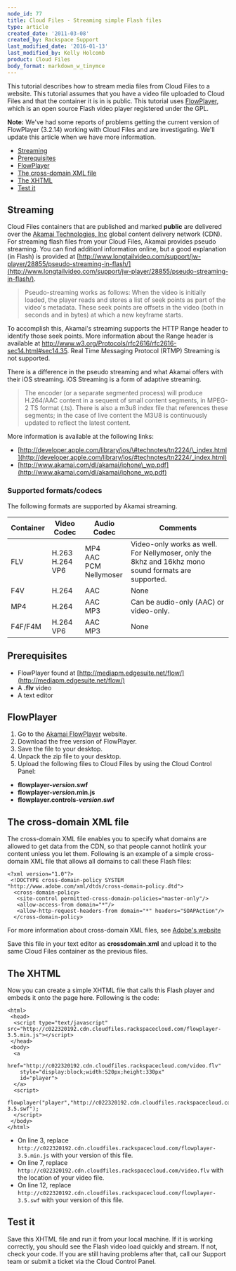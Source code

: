 ```yaml
---
node_id: 77
title: Cloud Files - Streaming simple Flash files
type: article
created_date: '2011-03-08'
created_by: Rackspace Support
last_modified_date: '2016-01-13'
last_modified_by: Kelly Holcomb
product: Cloud Files
body_format: markdown_w_tinymce
---
```


This tutorial describes how to stream media files from Cloud Files to a website. This tutorial assumes that you have a video file uploaded to Cloud Files and that the container it is in is public. This tutorial uses [FlowPlayer](http://flowplayer.org), which is an open source Flash video player registered under the GPL.

**Note:** We've had some reports of problems getting the current version of FlowPlayer (3.2.14) working with Cloud Files and are investigating. We'll update this article when we have more information.

-   [Streaming](#streaming)
-   [Prerequisites](#prereqs)
-   [FlowPlayer](#flowplayer)
-   [The cross-domain XML file](#cross-domain-xml)
-   [The XHTML](#xhtml)
-   [Test it](#test-it)

## <a name="streaming"></a>Streaming

Cloud Files containers that are published and marked <strong>public</strong> are delivered over the [Akamai Technologies, Inc](http://www.akamai.com/) global content delivery network (CDN). For streaming flash files from your Cloud Files, Akamai provides pseudo streaming. You can find additionl information online, but a good explanation (in Flash) is provided at [http://www.longtailvideo.com/support/jw-player/28855/pseudo-streaming-in-flash/](http://www.longtailvideo.com/support/jw-player/28855/pseudo-streaming-in-flash/).

> Pseudo-streaming works as follows: When the video is initially loaded, the player reads and stores a list of seek points as part of the video's metadata. These seek points are offsets in the video (both in seconds and in bytes) at which a new keyframe starts.

To accomplish this, Akamai's streaming supports the HTTP Range header to identify those seek points. More information about the Range header is available at http://www.w3.org/Protocols/rfc2616/rfc2616-sec14.html#sec14.35. Real Time Messaging Protocol (RTMP) Streaming is not supported.

There is a difference in the pseudo streaming and what Akamai offers with their iOS streaming. iOS Streaming is a form of adaptive streaming.

> The encoder (or a separate segmented process) will produce H.264/AAC content in a sequent of small content segments, in MPEG-2 TS format (.ts). There is also a m3u8 index file that references these segments; in the case of live content the M3U8 is continuously updated to reflect the latest content.

More information is available at the following links:

-   [http://developer.apple.com/library/ios/\#technotes/tn2224/\_index.html](http://developer.apple.com/library/ios/#technotes/tn2224/_index.html)
-   [http://www.akamai.com/dl/akamai/iphone\_wp.pdf](http://www.akamai.com/dl/akamai/iphone_wp.pdf)

### Supported formats/codecs

The following formats are supported by Akamai streaming.

Container  | Video Codec  | Audio Codec  | Comments
--- | --- | --- | ---
FLV  | H.263 </br> H.264 </br> VP6 | MP4 </br> AAC </br> PCM </br> Nellymoser | Video-only works as well. For Nellymoser, only the 8khz and 16khz mono sound formats are supported.
F4V  | H.264  | AAC |  None
MP4 | H.264  | AAC </br> MP3 | Can be audio-only (AAC) or video-only.
F4F/F4M  | H.264 </br> VP6  | AAC </br> MP3 |  None

## <a name="prereqs"></a>Prerequisites

-   FlowPlayer found at [http://mediapm.edgesuite.net/flow/](http://mediapm.edgesuite.net/flow/)
-   A **.flv** video
-   A text editor

## <a name="flowplayer"></a>FlowPlayer

1. Go to the [Akamai FlowPlayer](http://mediapm.edgesuite.net/flow/ "http://flowplayer.org") website.
2. Download the free version of FlowPlayer.
3. Save the file to your desktop.
4. Unpack the zip file to your desktop.
5. Upload the following files to Cloud Files by using the Cloud Control Panel:
  -   **flowplayer-*version*.swf**
  -   **flowplayer-*version*.min.js**
  -   **flowplayer.controls-*version*.swf**

## <a name="cross-domain-xml"></a>The cross-domain XML file

The cross-domain XML file enables you to specify what domains are allowed to get data from the CDN, so that people cannot hotlink your content unless you let them. Following is an example of a simple cross-domain XML file that allows all domains to call these Flash files:

    <?xml version="1.0"?>
     <!DOCTYPE cross-domain-policy SYSTEM "http://www.adobe.com/xml/dtds/cross-domain-policy.dtd">
      <cross-domain-policy>
       <site-control permitted-cross-domain-policies="master-only"/>
       <allow-access-from domain="*"/>
       <allow-http-request-headers-from domain="*" headers="SOAPAction"/>
      </cross-domain-policy>

For more information about cross-domain XML files, see [Adobe's website](http://www.adobe.com/devnet/articles/crossdomain_policy_file_spec.html "http://www.adobe.com/devnet/articles/crossdomain_policy_file_spec.html")

Save this file in your text editor as **crossdomain.xml** and upload it to the same Cloud Files container as the previous files.

## <a name="xhtml"></a>The XHTML

Now you can create a simple XHTML file that calls this Flash player and embeds it onto the page here. Following is the code:

    <html>
     <head>
      <script type="text/javascript" src="http://c022320192.cdn.cloudfiles.rackspacecloud.com/flowplayer-3.5.min.js"></script>
     </head>
     <body>
      <a
        href="http://c022320192.cdn.cloudfiles.rackspacecloud.com/video.flv"
        style="display:block;width:520px;height:330px"
        id="player">
      </a>
      <script>
       flowplayer("player","http://c022320192.cdn.cloudfiles.rackspacecloud.com/flowplayer-3.5.swf");
      </script>
     </body>
    </html>

- On line 3, replace `http://c022320192.cdn.cloudfiles.rackspacecloud.com/flowplayer-3.5.min.js` with your version of this file.
- On line 7, replace `http://c022320192.cdn.cloudfiles.rackspacecloud.com/video.flv` with the location of your video file.
- On line 12, replace `http://c022320192.cdn.cloudfiles.rackspacecloud.com/flowplayer-3.5.swf` with your version of this file.

## <a name="test-it"></a>Test it

Save this XHTML file and run it from your local machine. If it is working correctly, you should see the Flash video load quickly and stream. If not, check your code. If you are still having problems after that, call our Support team or submit a ticket via the Cloud Control Panel.
